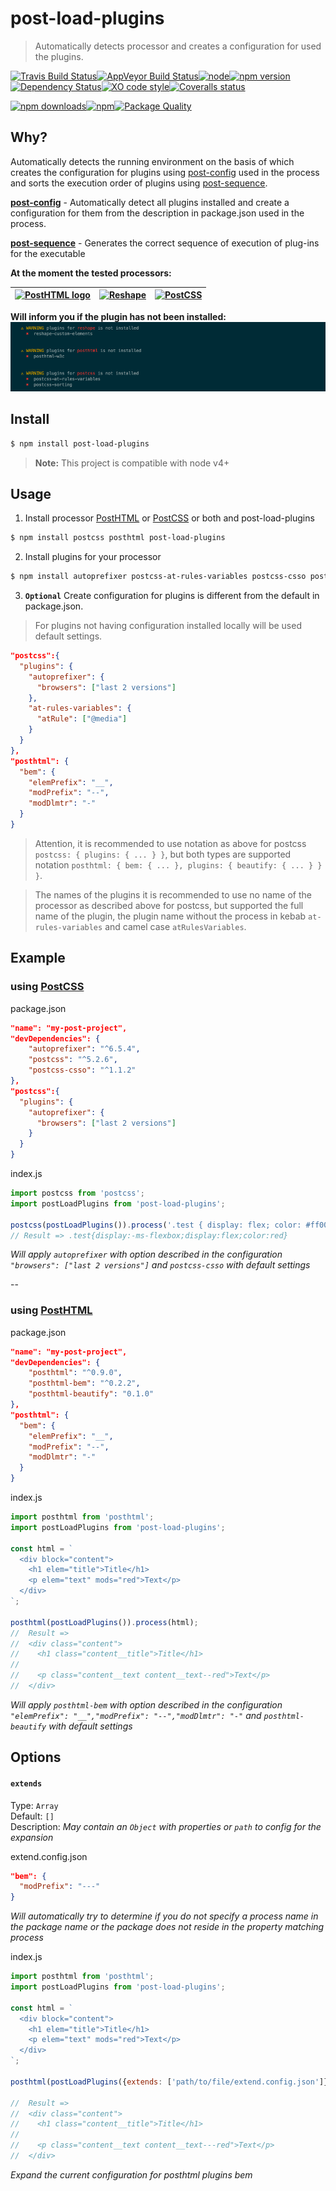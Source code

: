# post-load-plugins

> Automatically detects processor and creates a configuration for used the plugins.

[![Travis Build Status](https://img.shields.io/travis/post/post-load-plugins/master.svg?style=flat-square&label=unix)](https://travis-ci.org/post/post-load-plugins)[![AppVeyor Build Status](https://img.shields.io/appveyor/ci/Scrum/post-load-plugins/master.svg?style=flat-square&label=windows)](https://ci.appveyor.com/project/Scrum/post-load-plugins)[![node](https://img.shields.io/node/v/post-load-plugins.svg?maxAge=2592000&style=flat-square)]()[![npm version](https://img.shields.io/npm/v/post-load-plugins.svg?style=flat-square)](https://www.npmjs.com/package/post-load-plugins)[![Dependency Status](https://david-dm.org/post/post-load-plugins.svg?style=flat-square)](https://david-dm.org/post/post-load-plugins)[![XO code style](https://img.shields.io/badge/code_style-XO-5ed9c7.svg?style=flat-square)](https://github.com/sindresorhus/xo)[![Coveralls status](https://img.shields.io/coveralls/post/post-load-plugins.svg?style=flat-square)](https://coveralls.io/r/post/post-load-plugins)

[![npm downloads](https://img.shields.io/npm/dm/post-load-plugins.svg?style=flat-square)](https://www.npmjs.com/package/post-load-plugins)[![npm](https://img.shields.io/npm/dt/post-load-plugins.svg?style=flat-square)](https://www.npmjs.com/package/post-load-plugins)[![Package Quality](http://npm.packagequality.com/shield/post-load-plugins.svg?style=flat-square)](http://packagequality.com/#?package=post-load-plugins)

## Why?
Automatically detects the running environment on the basis of which creates the configuration for plugins using [post-config](https://github.com/post/post-config) used in the process and sorts the execution order of plugins using [post-sequence](https://github.com/Scrum/post-sequence).

[**post-config**](https://github.com/post/post-config) - Automatically detect all plugins installed and create a configuration for them from the description in package.json used in the process.

[**post-sequence**](https://github.com/Scrum/post-sequence) - Generates the correct sequence of execution of plug-ins for the executable  

**At the moment the tested processors:**

<a href="https://github.com/posthtml/posthtml"><img valign="top" height="49" title="PostHTML logo" src="http://posthtml.github.io/posthtml/logo.svg"></a>|<a href="https://github.com/reshape/reshape"><img  valign="top" height="49" title="Reshape" src="https://avatars0.githubusercontent.com/u/20820714?s=200&v=4"></a>|<a href="https://github.com/postcss/postcss"><img valign="top" height="49" title="PostCSS" src="http://postcss.github.io/postcss/logo.svg"></a>|
---|---|---|

**Will inform you if the plugin has not been installed:**  
![](reporting.png)

## Install

```bash
$ npm install post-load-plugins 
```
> **Note:** This project is compatible with node v4+
 

## Usage

1. Install processor [PostHTML](https://github.com/posthtml/posthtml) or [PostCSS](https://github.com/postcss/postcss) or both and post-load-plugins
  ```bash
  $ npm install postcss posthtml post-load-plugins 
  ```

2. Install plugins for your processor
  ```bash
  $ npm install autoprefixer postcss-at-rules-variables postcss-csso posthtml-bem posthtml-beautify
  ```

3. **`Optional`** Create configuration for plugins is different from the default in package.json.  
  > For plugins not having configuration installed locally will be used default settings.  

  ```json
  "postcss":{
    "plugins": {
      "autoprefixer": {
        "browsers": ["last 2 versions"]
      },
      "at-rules-variables": {
        "atRule": ["@media"]
      }
    }
  },
  "posthtml": {
    "bem": {
      "elemPrefix": "__",
      "modPrefix": "--",
      "modDlmtr": "-"
    }
  }
  ```  

> Attention, it is recommended to use notation as above for postcss `postcss: { plugins: { ... } }`, but both types are supported notation `posthtml: { bem: { ... }, plugins: { beautify: { ... } } }`. 

> The names of the plugins it is recommended to use no name of the processor as described above for postcss, but supported the full name of the plugin, the plugin name without the process in kebab `at-rules-variables` and camel case `atRulesVariables`.


## Example
### using [PostCSS](https://github.com/postcss/postcss)
package.json
```json
"name": "my-post-project",
"devDependencies": {
    "autoprefixer": "^6.5.4",
    "postcss": "^5.2.6",
    "postcss-csso": "^1.1.2"
},
"postcss":{
  "plugins": {
    "autoprefixer": {
      "browsers": ["last 2 versions"]
    }
  }
}
```
index.js
```js
import postcss from 'postcss';
import postLoadPlugins from 'post-load-plugins';

postcss(postLoadPlugins()).process('.test { display: flex; color: #ff0000;} @charset "utf-8";');
// Result => .test{display:-ms-flexbox;display:flex;color:red}
 ```
 *Will apply `autoprefixer` with option described in the configuration `"browsers": ["last 2 versions"]` and `postcss-csso` with default settings*

--  

### using [PostHTML](https://github.com/posthtml/posthtml)
 
package.json
```json
"name": "my-post-project",
"devDependencies": {
    "posthtml": "^0.9.0",
    "posthtml-bem": "^0.2.2",
    "posthtml-beautify": "0.1.0"
},
"posthtml": {
  "bem": {
    "elemPrefix": "__",
    "modPrefix": "--",
    "modDlmtr": "-"
  }
}
```

index.js
```js
import posthtml from 'posthtml';
import postLoadPlugins from 'post-load-plugins';

const html = `
  <div block="content">
    <h1 elem="title">Title</h1>
    <p elem="text" mods="red">Text</p>
  </div>
`;

posthtml(postLoadPlugins()).process(html);
//  Result =>
//  <div class="content">
//    <h1 class="content__title">Title</h1>
//
//    <p class="content__text content__text--red">Text</p>
//  </div>
 ```

*Will apply `posthtml-bem` with option described in the configuration `"elemPrefix": "__","modPrefix": "--","modDlmtr": "-"` and `posthtml-beautify` with default settings*  

## Options
#### `extends`  
Type: `Array`  
Default: `[]`  
Description: *May contain an `Object` with properties or `path` to config for the expansion*

extend.config.json
```json
"bem": {
  "modPrefix": "---"
}
```  
*Will automatically try to determine if you do not specify a process name in the package name or the package does not reside in the property matching process*

index.js
```js
import posthtml from 'posthtml';
import postLoadPlugins from 'post-load-plugins';

const html = `
  <div block="content">
    <h1 elem="title">Title</h1>
    <p elem="text" mods="red">Text</p>
  </div>
`;

posthtml(postLoadPlugins({extends: ['path/to/file/extend.config.json']})).process(html);

//  Result =>
//  <div class="content">
//    <h1 class="content__title">Title</h1>
//
//    <p class="content__text content__text---red">Text</p>
//  </div>
```
*Expand the current configuration for posthtml plugins bem*
